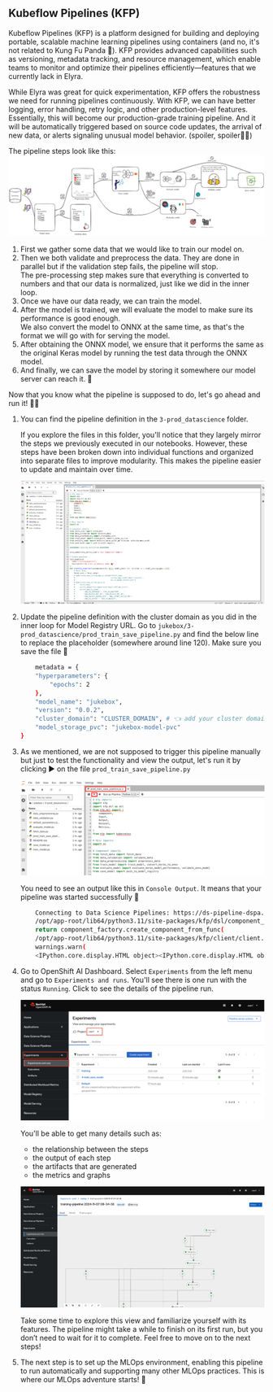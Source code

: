 ## Kubeflow Pipelines (KFP)

Kubeflow Pipelines (KFP) is a platform designed for building and deploying portable, scalable machine learning pipelines using containers (and no, it's not related to Kung Fu Panda 🐼). KFP provides advanced capabilities such as versioning, metadata tracking, and resource management, which enable teams to monitor and optimize their pipelines efficiently—features that we currently lack in Elyra.

While Elyra was great for quick experimentation, KFP offers the robustness we need for running pipelines continuously. With KFP, we can have better logging, error handling, retry logic, and other production-level features. Essentially, this will become our production-grade training pipeline. And it will be automatically triggered based on source code updates, the arrival of new data, or alerts signaling unusual model behavior. (spoiler, spoiler🤭🤭)

The pipeline steps look like this:  
![pipeline-steps.png](./images/pipeline-steps.png)

1. First we gather some data that we would like to train our model on.
2. Then we both validate and preprocess the data. They are done in parallel but if the validation step fails, the pipeline will stop.  
The pre-processing step makes sure that everything is converted to numbers and that our data is normalized, just like we did in the inner loop.
3. Once we have our data ready, we can train the model.
4. After the model is trained, we will evaluate the model to make sure its performance is good enough.  
We also convert the model to ONNX at the same time, as that's the format we will go with for serving the model.
5. After obtaining the ONNX model, we ensure that it performs the same as the original Keras model by running the test data through the ONNX model.
6. And finally, we can save the model by storing it somewhere our model server can reach it. 🎉

Now that you know what the pipeline is supposed to do, let's go ahead and run it! 🏃‍♂️

1. You can find the pipeline definition in the `3-prod_datascience` folder.

    If you explore the files in this folder, you'll notice that they largely mirror the steps we previously executed in our notebooks. However, these steps have been broken down into individual functions and organized into separate files to improve modularity. This makes the pipeline easier to update and maintain over time.

    ![kfp.png](./images/kfp.png)

2. Update the pipeline definition with the cluster domain as you did in the inner loop for Model Registry URL. Go to `jukebox/3-prod_datascience/prod_train_save_pipeline.py` and find the below line to replace the placeholder (somewhere around line 120). Make sure you save the file 👻

    ```bash
        metadata = {
        "hyperparameters": {
            "epochs": 2
        },
        "model_name": "jukebox",
        "version": "0.0.2",
        "cluster_domain": "CLUSTER_DOMAIN", # 👈 add your cluster domain here
        "model_storage_pvc": "jukebox-model-pvc"
    }
    ```

2. As we mentioned, we are not supposed to trigger this pipeline manually but just to test the functionality and view the output, let's run it by clicking ▶️ on the file `prod_train_save_pipeline.py`

    ![kfp-run.png](./images/kfp-run.png)

    You need to see an output like this in `Console Output`. It means that your pipeline was started successfully 🐍

    ```bash
        Connecting to Data Science Pipelines: https://ds-pipeline-dspa.<USER_NAME>.svc:8443
        /opt/app-root/lib64/python3.11/site-packages/kfp/dsl/component_decorator.py:121: FutureWarning: The default base_image used by the @dsl.component decorator will switch from 'python:3.8' to 'python:3.9' on Oct 1, 2024. To ensure your existing components work with versions of the KFP SDK released after that date, you should provide an explicit base_image argument and ensure your component works as intended on Python 3.9.
        return component_factory.create_component_from_func(
        /opt/app-root/lib64/python3.11/site-packages/kfp/client/client.py:159: FutureWarning: This client only works with Kubeflow Pipeline v2.0.0-beta.2 and later versions.
        warnings.warn(
        <IPython.core.display.HTML object><IPython.core.display.HTML object>
    ```


3. Go to OpenShift AI Dashboard. Select `Experiments` from the left menu and go to `Experiments and runs`. You'll see there is one run with the status `Running`. Click to see the details of the pipeline run.

    ![experiments.png](./images/experiments.png)

    You'll be able to get many details such as:

    - the relationship between the steps
    - the output of each step
    - the artifacts that are generated
    - the metrics and graphs 

    ![experiments-2.png](./images/experiments-2.png)

    Take some time to explore this view and familiarize yourself with its features. The pipeline might take a while to finish on its first run, but you don’t need to wait for it to complete. Feel free to move on to the next steps!

4. The next step is to set up the MLOps environment, enabling this pipeline to run automatically and supporting many other MLOps practices. This is where our MLOps adventure starts! 🙌